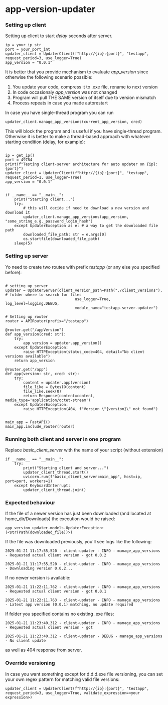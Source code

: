 # app-version-updater
### Setting up client
Setting up client to start <em>delay</em> seconds after server. 

```
ip = your_ip_str
port = your_port_int
updater_client = UpdaterClient(f"http://{ip}:{port}", "testapp", request_period=3, use_logger=True)
app_version = "0.0.1"
```
It is better that you provide mechanism to evaluate <em>app_version</em> since otherwise the following scenario possible:
1. You update your code, compress it to .exe file, rename to next version
2. In code occasionaly <em>app_version</em> was not changed
3. Program will pull THE SAME version of itself due to version mismatch
4. Process repeats in case you made autorestart

In case you have single-thread program you can run
```
updater_client.manage_app_versions(current_app_version, cred)
```
This will block the program and is useful if you have single-thread program. Otherwise it is better to make a thread-based approach with whatever starting condition (delay, for example):

```

ip = get_ip()
port = 49784
print(f"Testing client-server architecture for auto updater on {ip}:{port}")
updater_client = UpdaterClient(f"http://{ip}:{port}", "testapp", request_period=1, use_logger=True)
app_version = "0.0.1"


if __name__ == "__main__":
    print("Starting client...")
    try:
        # this will decide if need to download a new version and download it
        updater_client.manage_app_versions(app_version, "some_string_e.g._password_login_hash")
    except UpdaterException as e: # a way to get the downloaded file path
        downloaded_file_path: str = e.args[0]
        os.startfile(downloaded_file_path)
    sleep(5)
```

### Setting up server
Yo need to create two routes with prefix <em>testapp</em> (or any else you specified before):
```

# setting up server
updater = UpdaterServer(client_version_path=Path("./client_versions"), # folder where to search for files
                               use_logger=True, log_level=logging.DEBUG,
                               module_name="testapp-server-updater")

# Setting up router
router = APIRouter(prefix="/testapp")

@router.get("/appVersion")
def app_version(cred: str):
    try:
        app_version = updater.app_version()
    except UpdaterException:
        raise HTTPException(status_code=404, detail="No client versions available")
    return app_version

@router.get("/app")
def app(version: str, cred: str):
    try:
        content = updater.app(version)
        file_like = BytesIO(content)
        file_like.seek(0)
        return Response(content=content, media_type='application/octet-stream')
    except UpdaterException:
        raise HTTPException(404, f"Version \"{version}\" not found")


main_app = FastAPI()
main_app.include_router(router)
```

### Running both client and server in one program
Replace <em>basic_client_server</em> with the name of your script (without extension)
```
if __name__ == "__main__":
    try:
        print("Starting client and server...")
        updater_client_thread.start()
        uvicorn.run(f"basic_client_server:main_app", host=ip, port=port, workers=1)
    except KeyboardInterrupt:
        updater_client_thread.join()
```

### Expected behaviour
If the file of a newer version has just been downloaded (and located at home_dir/Downloads) the execution would be raised:
```
app_version_updater.models.UpdaterException: (<str(Path(downloaded_file))>)
```
If the file was downloaded previously, you'll see logs like the following:
```
2025-01-21 11:17:55,520 - client-updater - INFO - manage_app_versions - Requested actual client version - got 0.0.2

2025-01-21 11:17:55,520 - client-updater - INFO - manage_app_versions - Downloading version 0.0.2...
```
If no newer version is available:
```
2025-01-21 11:22:11,762 - client-updater - INFO - manage_app_versions - Requested actual client version - got 0.0.1

2025-01-21 11:22:11,763 - client-updater - INFO - manage_app_versions - Latest app version (0.0.1) matching, no update required
```
If folder you specified contains no existing .exe files:
```
2025-01-21 11:23:40,312 - client-updater - INFO - manage_app_versions - Requested actual client version - got 

2025-01-21 11:23:40,312 - client-updater - DEBUG - manage_app_versions - No client update
```
as well as 404 response from server.

### Override versioning
In case you want something except for d.d.d.exe file versioning, you can set your own regex pattern for matching valid file versions:
```
updater_client = UpdaterClient(f"http://{ip}:{port}", "testapp", request_period=3, use_logger=True, validate_expression=<your expression>)

```
